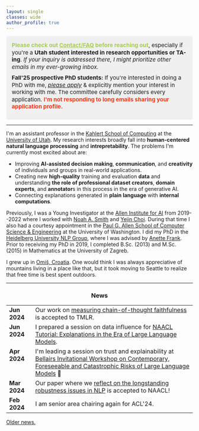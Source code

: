 ```yaml
---
layout: single
classes: wide
author_profile: true
---
```


<div style="background-color: #f0f0f0; padding: 15px; border-radius: 5px; font-size: 15px; line-height: 1.3;">
  <div style="margin-bottom: 10px;">
    <span style="color:#a6cc54;"><strong>Please check out <a href="https://www.anamarasovic.com/contact/" style="color:#a6cc54;">Contact/FAQ</a> before reaching out</strong></span>, especially if you're a <strong>Utah student interested in research opportunities or TA-ing</strong>. 
    <em>If your inquiry is addressed there, I might prioritize other emails in my ever-growing inbox.</em>
  </div>
  <div style="margin-bottom: 10px;">
    <strong>Fall'25 prospective PhD students:</strong> If you're interested in doing a PhD with me, <a href="https://www.cs.utah.edu/graduate/admissions/"><em>please apply</em></a>  & explicitly mention your interest in working with me. The committee carefully considers every application. <span style="color:#EA3C17;"><strong>I'm not responding to long emails sharing your application profile.</strong></span>
  </div>
</div>


---

I'm an assistant professor in the [Kahlert School of Computing](https://www.cs.utah.edu/) at the [University of Utah](https://www.utah.edu/). My research interests  broadly fall into **human-centered natural language processing** and **intrepretability**. The problems I'm currently most excited about are: 

* Improving **AI-assisted decision making**, **communication**, and **creativity** of individuals and groups in real-world applications.           
* Creating new **high-quality** training and evaluation **data** and understanding **the role of professional dataset creators**, **domain experts**, and **annotator**s in this process in the era of generative AI.                     
* Connecting explanations generated in **plain language** with **internal computations**.                    

Previously, I was a Young Investigator at the [Allen Institute for AI](https://allenai.org/) from 2019--2022 where I worked  with [Noah A. Smith](https://nasmith.github.io/) and [Yejin Choi](https://homes.cs.washington.edu/~yejin/). During that time I also had a courtesy appointment in the [Paul G. Allen School of Computer Science & Engineering](https://www.cs.washington.edu/) at the University of Washington. I did my PhD in the [Heidelberg University NLP Group](https://www.cl.uni-heidelberg.de/nlpgroup/), where I was advised by [Anette Frank](https://www.cl.uni-heidelberg.de/~frank/). Prior to receiving my PhD in 2019, I completed B.Sc. (2013) and M.Sc. (2015) in Mathematics at the University of Zagreb. 


I grew up in [Omiš, Croatia](https://youtu.be/Cnrjm-Le_vw). One would think I was always appreciative of mountains living in a place like that, but it took moving to Seattle to realize that free time is best spent outdoors.


---

<style type="text/css">
      table, tr, td {
        border: 0px;
    }

</style>

<h3 align="center">News</h3>

<table class='news-table'>
    <col width="14%">
    <col width="100%">
        <tr>
        <td valign="top"><strong>Jun 2024</strong></td>
        <td>Our work on <a href="https://arxiv.org/abs/2402.14897">measuring chain-of-thought faithfulness</a> is accepted to TMLR.</td>
       </tr>
        <tr>
        <td valign="top"><strong>Jun 2024</strong></td>
        <td>I prepared a session on data influence for <a href="https://explanation-llm.github.io/">NAACL Tutorial: Explanations in the Era of Large Language Models</a>.</td>
       </tr>
        <tr>
        <td valign="top"><strong>Apr 2024</strong></td>
        <td>
        I'm leading a session on trust and explainability at <a href="https://mcgill-nlp.github.io/barbados-workshop-2024/">Bellairs Invitational Workshop on Contemporary, Foreseeable and Catastrophic Risks of Large Language Models</a> 🌴
        </td>
        </tr>
        <tr>
        <td valign="top"><strong>Mar 2024</strong></td>
        <td>Our paper where we <a href="https://arxiv.org/abs/2311.09694">reflect on the longstanding robustness issues in NLP</a> is accepted to NAACL!
        </td>
        </tr>
        <tr>
        <td valign="top"><strong>Feb 2024</strong></td>
        <td>I am senior area chairing again for ACL'24.</td>
       </tr>
</table>



[Older news.](old_news.md)